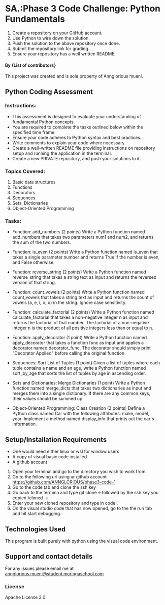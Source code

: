 # SA.:Phase 3 Code Challenge: Python Fundamentals

1. Create a repository on your GitHub account.
2. Use Python to wire down the solution.
3. Push the solution to the above repository once done.
4. Submit the repository link for grading.
5. Ensure your repository has a well written README.

#### By **{List of contributors}**
This project was created and is sole property of Annglorious mueni.

## Python Coding Assessment
### Instructions:

* This assessment is designed to evaluate your understanding of fundamental Python concepts.
* You are required to complete the tasks outlined below within the specified time frame.
* Ensure your code adheres to Python syntax and best practices.
* Write comments to explain your code where necessary.
* Create a well-written README file providing instructions on repository setup and running the application in the terminal.
* Create a new PRIVATE repository, and push your solutions to it.

### Topics Covered:

1. Basic data structures
2. Functions
3. Decorators
4. Sequences
5. Sets, Dictionaries
6. Object-Oriented Programming

### Tasks:

- Function: add_numbers (2 points)
Write a Python function named add_numbers that takes two parameters num1 and num2, and returns the sum of the two numbers.

- Function: is_even (2 points)
Write a Python function named is_even that takes a single parameter number and returns True if the number is even, and False otherwise.

- Function: reverse_string (2 points)
Write a Python function named reverse_string that takes a string text as input and returns the reversed version of that string.

- Function: count_vowels (2 points)
Write a Python function named count_vowels that takes a string text as input and returns the count of vowels (a, e, i, o, u) in the string. Ignore case sensitivity.

- Function: calculate_factorial (2 points)
Write a Python function named calculate_factorial that takes a non-negative integer n as input and returns the factorial of that number. The factorial of a non-negative integer n is the product of all positive integers less than or equal to n.

- Function: apply_decorator (1 point)
Write a Python function named apply_decorator that takes a function func as input and applies a decorator named decorator_func. The decorator should simply print "Decorator Applied" before calling the original function.

- Sequences: Sort List of Tuples (1 point)
Given a list of tuples where each tuple contains a name and an age, write a Python function named sort_by_age that sorts the list of tuples by age in ascending order.

- Sets and Dictionaries: Merge Dictionaries (1 point)
Write a Python function named merge_dicts that takes two dictionaries as input and merges them into a single dictionary. If there are any common keys, their values should be summed up.

- Object-Oriented Programming: Class Creation (2 points)
Define a Python class named Car with the following attributes: make, model, year. Implement a method named display_info that prints out the car's information.


## Setup/Installation Requirements
* One would need either linux or wsl for window users
* A copy of visual basic code installed
* A github account

1. Open your terminal and go to the directory you wish to work from.
2. Go to the following url using ur github account https://github.com/ANNGLORIOUS/phase3-code-1
3. Go to the code tab and clone the ssh key
4. Go back to the termina and type git clone <-followed by the ssh key you copied /cloned ->
5. Enter your new cloned repository and type in code .
6. On the visual studio code that has now opened, go to the the run tab and hit start debugging.
## Technologies Used
This program is built purely with python using the visual code environment.

## Support and contact details
For any issues please email me at annglorious.mueni@student.moringaschool.com
### License
Apache License 2.0


